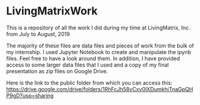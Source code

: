 # LivingMatrixWork
This is a repository of all the work I did during my time at LivingMatrix, Inc. from July to August, 2019

The majority of these files are data files and pieces of work from the bulk of my internship. I used Jupyter Notebook to create and manipulate the ipynb files. Feel free to have a look around them. In addition, I have provided access to some larger data files that I used and a copy of my final presentation as zip files on Google Drive.

Here is the link to the public folder from which you can access this: https://drive.google.com/drive/folders/1RhFcJh58vCxv0lXDumkhiTnaGpQHP9gD?usp=sharing
